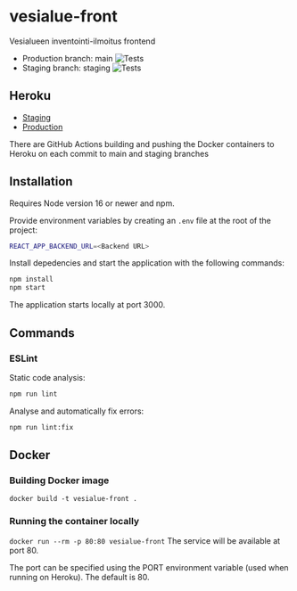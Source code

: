 # vesialue-front

Vesialueen inventointi-ilmoitus frontend

- Production branch: main ![Tests](https://github.com/ohtuprojekti-2022/vesialue-front/actions/workflows/tests.yml/badge.svg?branch=main)
- Staging branch: staging ![Tests](https://github.com/ohtuprojekti-2022/vesialue-front/actions/workflows/tests.yml/badge.svg?branch=staging)

## Heroku
- [Staging](https://vesialue-front-staging.herokuapp.com)
- [Production](https://vesialue-front.herokuapp.com)

There are GitHub Actions building and pushing the Docker containers to Heroku on each commit to main and staging branches

## Installation

Requires Node version 16 or newer and npm.

Provide environment variables by creating an `.env` file at the root of the project:
```bash
REACT_APP_BACKEND_URL=<Backend URL>
```

Install depedencies and start the application with the following commands:

```bash
npm install
npm start
```
The application starts locally at port 3000.

## Commands

### ESLint

Static code analysis:
```bash
npm run lint
```

Analyse and automatically fix errors:
```bash
npm run lint:fix
```

## Docker
### Building Docker image
```docker build -t vesialue-front .```

### Running the container locally
```docker run --rm -p 80:80 vesialue-front```
The service will be available at port 80.

The port can be specified using the PORT environment variable
(used when running on Heroku). The default is 80.
